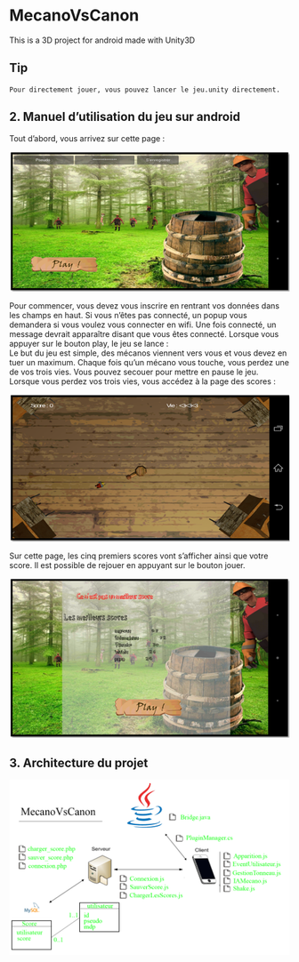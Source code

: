# MecanoVsCanon
This is a 3D project for android made with Unity3D

## Tip

	Pour directement jouer, vous pouvez lancer le jeu.unity directement.

	
## 2.	Manuel d’utilisation du jeu sur android

Tout d’abord, vous arrivez sur cette page : 

![Connexion](readme_img1.png)

Pour commencer, vous devez vous inscrire en rentrant vos données dans les champs en haut. 
Si vous n’êtes pas connecté, un popup vous demandera si vous voulez vous connecter en wifi. 
Une fois connecté, un message devrait apparaître disant que vous êtes connecté.
Lorsque vous appuyer sur le bouton play, le jeu se lance :  
Le but du jeu est simple, des mécanos viennent vers vous et vous devez en tuer un maximum. Chaque fois qu’un mécano vous touche, vous perdez une de vos trois vies. Vous pouvez secouer pour mettre en pause le jeu. Lorsque vous perdez vos trois vies, vous accédez à la page des scores : 
 
![jeu](readme_img2.png)
 
Sur cette page, les  cinq premiers scores vont s’afficher ainsi que votre score. 
Il est possible de rejouer en appuyant sur le bouton jouer.

![Score](readme_img3.png)


## 3.	Architecture du projet

![Architecture](readme_img4.png)

